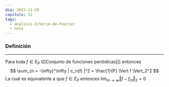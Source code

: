 ```yaml
---
dia: 2022-11-29
capitulo: 12
tags:
  - analisis-3/Serie-de-Fourier
  - nota
---
```

### Definición
---
Para toda $f \in E_P$ ([[Conjunto de funciones periódicas]]) entonces $$ \sum_{n = -\infty}^\infty | c_n(f) |^2 = \frac{1}{P} \Vert f \Vert_2^2 $$
La cual es equivalente a que $f \in E_P$ entonces $\lim_{m \to \infty} \Vert f - f_m \Vert_2 = 0$
